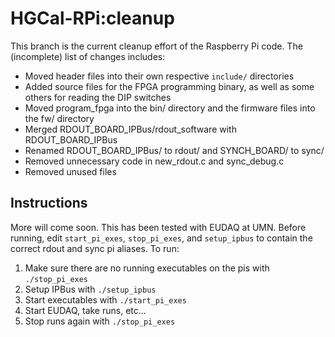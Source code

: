 # HGCal-RPi:cleanup

This branch is the current cleanup effort of the Raspberry Pi code.
The (incomplete) list of changes includes:
  - Moved header files into their own respective `include/` directories
  - Added source files for the FPGA programming binary, as well as some others for reading the DIP switches
  - Moved program\_fpga into the bin/ directory and the firmware files into the fw/ directory
  - Merged RDOUT\_BOARD\_IPBus/rdout\_software with RDOUT\_BOARD\_IPBus
  - Renamed RDOUT\_BOARD\_IPBus/ to rdout/ and SYNCH\_BOARD/ to sync/
  - Removed unnecessary code in new\_rdout.c and sync\_debug.c
  - Removed unused files

## Instructions
More will come soon.
This has been tested with EUDAQ at UMN.
Before running, edit `start_pi_exes`, `stop_pi_exes`, and `setup_ipbus` to contain the correct rdout and sync pi aliases.
To run:
  1. Make sure there are no running executables on the pis with `./stop_pi_exes`
  2. Setup IPBus with `./setup_ipbus`
  3. Start executables with `./start_pi_exes`
  4. Start EUDAQ, take runs, etc...
  5. Stop runs again with `./stop_pi_exes`
